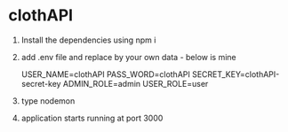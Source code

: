 # clothAPI

1) Install the dependencies using npm i
2) add .env file and replace by your own data - below is mine

    USER_NAME=clothAPI
    PASS_WORD=clothAPI
    SECRET_KEY=clothAPI-secret-key
    ADMIN_ROLE=admin
    USER_ROLE=user
 3) type nodemon
 4) application starts running at port 3000
